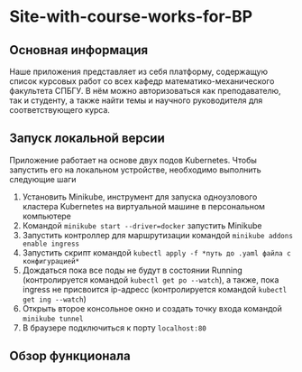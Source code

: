 # Site-with-course-works-for-BP

## Основная информация
Наше приложения представляет из себя платформу, содержащую список курсовых работ со всех кафедр математико-механического факультета СПБГУ. В нём можно авторизоваться как преподавателю, так и студенту, а также найти темы и научного руководителя для соответствующего курса. 

## Запуск локальной версии
Приложение работает на основе двух подов Kubernetes. Чтобы запустить его на локальном устройстве, необходимо выполнить следующие шаги
1. Установить Minikube, инструмент для запуска одноузлового кластера Kubernetes на виртуальной машине в персональном компьютере
2. Командой `minikube start --driver=docker` запустить Minikube
3. Запустить контроллер для маршрутизации командой `minikube addons enable ingress`
4. Запустить скрипт командой `kubectl apply -f *путь до .yaml файла с конфигурацией*`
5. Дождаться пока все поды не будут в состоянии Running (контролируется командой `kubectl get po --watch`), а также, пока ingress не присвоится ip-адресс (контролируется командой `kubectl get ing --watch`)
6. Открыть второе консольное окно и создать точку входа командой `minikube tunnel`
7. В браузере подключиться к порту `localhost:80`

## Обзор функционала